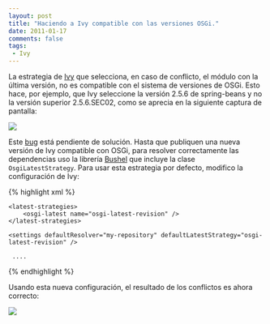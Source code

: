 ```yaml
---
layout: post
title: "Haciendo a Ivy compatible con las versiones OSGi."
date: 2011-01-17
comments: false
tags:
 - Ivy
---
```


La estrategia de [Ivy](http://ant.apache.org/ivy/) que selecciona, en caso de conflicto, el módulo con la última versión, no es compatible con el sistema de versiones de OSGi. Esto hace, por ejemplo, que Ivy seleccione la versión 2.5.6 de spring-beans y no la versión superior 2.5.6.SEC02, como se aprecia en la siguiente captura de pantalla:

[![](http://dl.dropbox.com/u/302696/blog_files/ivy_bushel/conflicts_ivy.gif)](http://dl.dropbox.com/u/302696/blog_files/ivy_bushel/conflicts_ivy.gif) 

Este [bug](https://issues.apache.org/jira/browse/IVY-1208) está pendiente de solución. Hasta que publiquen una nueva versión de Ivy compatible con OSGi, para resolver correctamente las dependencias uso la librería [Bushel](http://code.google.com/p/bushel/) que incluye la clase `OsgiLatestStrategy`. Para usar esta estrategia por defecto, modifico la configuración de Ivy:

{% highlight xml %}
<ivysettings>
	<classpath file="lib/bushel-0.6.1.jar" />
	<typedef name="osgi-latest" classname="com.googlecode.bushel.ivy.OsgiLatestStrategy" />

	<latest-strategies>
		<osgi-latest name="osgi-latest-revision" />
	</latest-strategies>

	<settings defaultResolver="my-repository" defaultLatestStrategy="osgi-latest-revision" />

	 ....

</ivysettings>
{% endhighlight %}

Usando esta nueva configuración, el resultado de los conflictos es ahora correcto:

[![](http://dl.dropbox.com/u/302696/blog_files/ivy_bushel/conflicts_bushel.gif)](http://dl.dropbox.com/u/302696/blog_files/ivy_bushel/conflicts_bushel.gif)